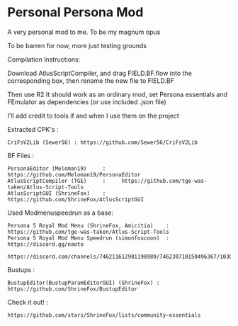 # Personal Persona Mod
A very personal mod to me. To be my magnum opus

To be barren for now, more just testing grounds

Compilation Instructions:

Download AtlusScriptCompiler, and drag FIELD.BF.flow into the corresponding box, then rename the new file to FIELD.BF

Then use R2
It should work as an ordinary mod, set Persona essentials and FEmulator as dependencies (or use included .json file)

I'll add credit to tools if and when I use them on the project

Extracted CPK's :

    CriFsV2Lib (Sewer56) : https://github.com/Sewer56/CriFsV2Lib

BF Files :

    PersonaEditor (Meloman19)     :     https://github.com/Meloman19/PersonaEditor
    AtlusScriptCompiler (TGE)     :     https://github.com/tge-was-taken/Atlus-Script-Tools
    AtlusScriptGUI (ShrineFox)    :     https://github.com/ShrineFox/AtlusScriptGUI

Used Modmenuspeedrun as a base:
    
    Persona 5 Royal Mod Menu (ShrineFox, Amicitia)    : https://github.com/tge-was-taken/Atlus-Script-Tools
    Persona 5 Royal Mod Menu Speedrun (simonfoxcoon)  : https://discord.gg/naoto 
        https://discord.com/channels/746211612981198989/746230710150496367/1030923570496417853

Bustups :

    BustupEditor(BustupParamEditorGUI) (ShrineFox) : https://github.com/ShrineFox/BustupEditor


Check it out! :

    https://github.com/stars/ShrineFox/lists/community-essentials
